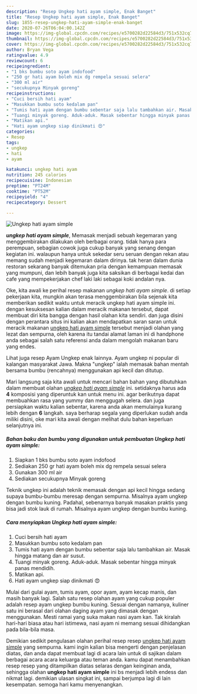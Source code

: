 ```yaml
---
description: "Resep Ungkep hati ayam simple, Enak Banget"
title: "Resep Ungkep hati ayam simple, Enak Banget"
slug: 1855-resep-ungkep-hati-ayam-simple-enak-banget
date: 2020-07-26T06:04:00.142Z
image: https://img-global.cpcdn.com/recipes/e5700282d22584d3/751x532cq70/ungkep-hati-ayam-simple-foto-resep-utama.jpg
thumbnail: https://img-global.cpcdn.com/recipes/e5700282d22584d3/751x532cq70/ungkep-hati-ayam-simple-foto-resep-utama.jpg
cover: https://img-global.cpcdn.com/recipes/e5700282d22584d3/751x532cq70/ungkep-hati-ayam-simple-foto-resep-utama.jpg
author: Bryan Vega
ratingvalue: 4.9
reviewcount: 6
recipeingredient:
- "1 bks bumbu soto ayam indofood"
- "250 gr hati ayam boleh mix dg rempela sesuai selera"
- "300 ml air"
- "secukupnya Minyak goreng"
recipeinstructions:
- "Cuci bersih hati ayam"
- "Masukkan bumbu soto kedalam pan"
- "Tumis hati ayam dengan bumbu sebentar saja lalu tambahkan air. Masak hingga matang dan air susut."
- "Tuangi minyak goreng. Aduk-aduk. Masak sebentar hingga minyak panas mendidih."
- "Matikan api."
- "Hati ayam ungkep siap dinikmati 😍"
categories:
- Resep
tags:
- ungkep
- hati
- ayam

katakunci: ungkep hati ayam 
nutrition: 245 calories
recipecuisine: Indonesian
preptime: "PT24M"
cooktime: "PT52M"
recipeyield: "4"
recipecategory: Dessert

---
```



![Ungkep hati ayam simple](https://img-global.cpcdn.com/recipes/e5700282d22584d3/751x532cq70/ungkep-hati-ayam-simple-foto-resep-utama.jpg)

<b><i>ungkep hati ayam simple</i></b>, Memasak menjadi sebuah kegemaran yang menggembirakan dilakukan oleh berbagai orang. tidak hanya para perempuan, sebagian cowok juga cukup banyak yang senang dengan kegiatan ini. walaupun hanya untuk sekedar seru seruan dengan rekan atau memang sudah menjadi kegemaran dalam dirinya. tak heran dalam dunia restoran sekarang banyak ditemukan pria dengan kemampuan memasak yang mumpuni, dan lebih banyak juga kita saksikan di berbagai kedai dan cafe yang mempekerjakan chef laki laki sebagai koki andalan nya.

Oke, kita awali ke perihal resep makanan <i>ungkep hati ayam simple</i>. di setiap pekerjaan kita, mungkin akan terasa menggembirakan bila sejenak kita memberikan sedikit waktu untuk meracik ungkep hati ayam simple ini. dengan kesuksesan kalian dalam meracik makanan tersebut, dapat membuat diri kita bangga dengan hasil olahan kita sendiri. dan juga disini dengan perantara situs ini kalian akan mendapatkan saran saran untuk meracik makanan <u>ungkep hati ayam simple</u> tersebut menjadi olahan yang lezat dan sempurna, oleh karena itu tandai alamat laman ini di handphone anda sebagai salah satu referensi anda dalam mengolah makanan baru yang endes.

Lihat juga resep Ayam Ungkep enak lainnya. Ayam ungkep ni popular di kalangan masyarakat Jawa. Makna &#34;ungkep&#34; ialah memasak bahan mentah bersama bumbu (rencahnya) menggunakan api kecil dan ditutup.


Mari langsung saja kita awali untuk mencari bahan bahan yang dibutuhkan dalam membuat olahan <u><i>ungkep hati ayam simple</i></u> ini. setidaknya harus ada <b>4</b> komposisi yang diperuntuk kan untuk menu ini. agar berikutnya dapat membuahkan rasa yang yummy dan menggugah selera. dan juga persiapkan waktu kalian sebentar, karena anda akan memulainya kurang lebih dengan <b>6</b> langkah. saya berharap segala yang diperlukan sudah anda miliki disini, oke mari kita awali dengan melihat dulu bahan keperluan selanjutnya ini.

<!--inarticleads1-->

##### Bahan baku dan bumbu yang digunakan untuk pembuatan Ungkep hati ayam simple:

1. Siapkan 1 bks bumbu soto ayam indofood
1. Sediakan 250 gr hati ayam boleh mix dg rempela sesuai selera
1. Gunakan 300 ml air
1. Sediakan secukupnya Minyak goreng


Teknik ungkep ini adalah teknik memasak dengan api kecil hingga sedang supaya bumbu-bumbu meresap dengan sempurna. Misalnya ayam ungkep dengan bumbu kuning. Padahal, sebenarnya banyak masakan praktis yang bisa jadi stok lauk di rumah. Misalnya ayam ungkep dengan bumbu kuning. 

<!--inarticleads2-->

##### Cara menyiapkan Ungkep hati ayam simple:

1. Cuci bersih hati ayam
1. Masukkan bumbu soto kedalam pan
1. Tumis hati ayam dengan bumbu sebentar saja lalu tambahkan air. Masak hingga matang dan air susut.
1. Tuangi minyak goreng. Aduk-aduk. Masak sebentar hingga minyak panas mendidih.
1. Matikan api.
1. Hati ayam ungkep siap dinikmati 😍


Mulai dari gulai ayam, tumis ayam, opor ayam, ayam kecap manis, dan masih banyak lagi. Salah satu resep olahan ayam yang cukup populer adalah resep ayam ungkep bumbu kuning. Sesuai dengan namanya, kuliner satu ini berasal dari olahan daging ayam yang dimasak dengan menggunakan. Mesti ramai yang suka makan nasi ayam kan. Tak kiralah hari-hari biasa atau hari istimewa, nasi ayam ni memang sesuai dihidangkan pada bila-bila masa. 

Demikian sedikit pengulasan olahan perihal resep resep <u>ungkep hati ayam simple</u> yang sempurna. kami ingin kalian bisa mengerti dengan penjelasan diatas, dan anda dapat membuat lagi di acara lain untuk di sajikan dalam berbagai acara acara keluarga atau teman anda. kamu dapat menambahkan resep resep yang ditampilkan diatas selaras dengan keinginan anda, sehingga olahan <b>ungkep hati ayam simple</b> ini bs menjadi lebih endess dan nikmat lagi. demikian ulasan singkat ini, sampai berjumpa lagi di lain kesempatan. semoga hari kamu menyenangkan.
